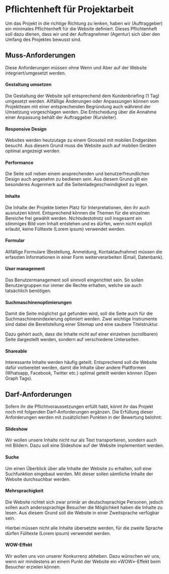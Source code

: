 # Pflichtenheft für Projektarbeit
Um das Projekt in die richtige Richtung zu lenken, haben wir (Auftraggeber) ein minimales Pflichtenheft für die Website definiert. Dieses Pflichtenheft soll dazu dienen, dass wir und der Auftragnehmer (Agentur) sich über den Umfang des Projektes bewusst sind.

## Muss-Anforderungen
Diese Anforderungen müssen ohne Wenn und Aber auf der Website integriert/umgesetzt werden.

#### Gestaltung umsetzen
Die Gestaltung der Website soll entsprechend dem Kundenbriefing (1 Tag) umgesetzt werden. Allfällige Änderungen oder Anpassungen können vom Projektteam mit einer entsprechenden Begründung auch während der Umsetzung vorgeschlagen werden. Die Entscheidung über die Annahme einer Anpassung behält der Auftraggeber (Kursleiter).

#### Responsive Design
Websites werden heutzutage zu einem Grossteil mit mobilen Endgeräten besucht. Aus diesem Grund muss die Website auch auf mobilen Geräten optimal angezeigt werden.

#### Performance
Die Seite soll neben einem ansprechenden und benutzerfreundlichen Design auch angenehm zu bedienen sein. Aus diesem Grund gilt ein besonderes Augenmerk auf die Seitenladegeschwindigkeit zu legen.

#### Inhalte
Die Inhalte der Projekte bieten Platz für Interpretationen, den ihr auch ausnutzen könnt. Entsprechend können die Themen für die einzelnen Bereiche frei gewählt werden. Nichtsdestotrotz soll insgesamt ein stimmiges Bild vom Inhalt entstehen und es dürfen, wenn nicht explizit erlaubt, keine Fülltexte (Lorem ipsum) verwendet werden.

#### Formular
Allfällige Formulare (Bestellung, Anmeldung, Kontaktaufnahme) müssen die erfassten Informationen in einer Form weiterverarbeiten (Email, Datenbank).

#### User management
Das Benutzermanagement soll sinnvoll eingerichtet sein. So sollen Benutzergruppen nur immer die Rechte erhalten, welche sie auch tatsächlich benötigen.

#### Suchmaschinenoptimierungen
 Damit die Seite möglichst gut gefunden wird, soll die Seite auch für die Suchmaschinenindexierung optimiert werden. Zwei wichtige Instrumente sind dabei die Bereitstellung einer Sitemap und eine saubere Titelstruktur.

Dazu gehört auch, dass die Inhalte nicht auf einer einzelnen (scrollbaren) Seite dargestellt werden, sondern auf verschiedene Unterseiten.

#### Shareable
Interessante Inhalte werden häufig geteilt. Entsprechend soll die Website  dafür vorbereitet werden, damit die Inhalte über andere Plattformen (Whatsapp, Facebook, Twitter etc.) optimal geteilt werden können (Open Graph Tags).

## Darf-Anforderungen
Sofern ihr die Pflichtvoraussetzungen erfüllt habt, könnt ihr das Projekt noch mit folgenden Darf-Anforderungen ergänzen. Die Erfüllung dieser Anforderungen werden mit zusätzlichen Punkten in der Bewertung belohnt:

#### Slideshow
Wir wollen unsere Inhalte nicht nur als Text transportieren, sondern auch mit Bildern. Dazu soll eine Slideshow auf der Website implementiert werden.

#### Suche
Um einen Überblick über alle Inhalte der Website zu erhalten, soll eine Suchfunktion eingebaut werden. Mit dieser sollen sämtliche Inhalte der Website durchsuchbar werden.

#### Mehrsprachigkeit
Die Website richtet sich zwar primär an deutschsprachige Personen, jedoch sollen auch 
anderssprachige Besucher die Möglichkeit haben die Inhalte zu lesen. Aus diesem Grund soll die Website in einer Zweitsprache verfügbar sein.

Hierbei müssen nicht alle Inhalte übersetzte werden, für die zweite Sprache dürfen Fülltexte (Lorem ipsum) verwendet werden.

#### WOW-Effekt
Wir wollen uns von unserer Konkurrenz abheben. Dazu wünschen wir uns, wenn wir mindestens an einem Punkt der Website ein «WOW»-Effekt beim Besucher erzielen können.
